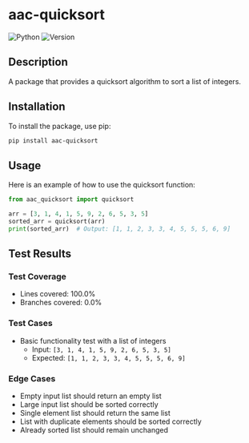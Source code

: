 # aac-quicksort

![Python](https://img.shields.io/badge/python-3.6%2B-blue.svg) ![Version](https://img.shields.io/badge/version-0.1.0-brightgreen.svg)

## Description
A package that provides a quicksort algorithm to sort a list of integers.

## Installation
To install the package, use pip:
```bash
pip install aac-quicksort
```

## Usage
Here is an example of how to use the quicksort function:
```python
from aac_quicksort import quicksort

arr = [3, 1, 4, 1, 5, 9, 2, 6, 5, 3, 5]
sorted_arr = quicksort(arr)
print(sorted_arr)  # Output: [1, 1, 2, 3, 3, 4, 5, 5, 5, 6, 9]
```

## Test Results
### Test Coverage
- Lines covered: 100.0%
- Branches covered: 0.0%

### Test Cases
- Basic functionality test with a list of integers
  - Input: `[3, 1, 4, 1, 5, 9, 2, 6, 5, 3, 5]`
  - Expected: `[1, 1, 2, 3, 3, 4, 5, 5, 5, 6, 9]`

### Edge Cases
- Empty input list should return an empty list
- Large input list should be sorted correctly
- Single element list should return the same list
- List with duplicate elements should be sorted correctly
- Already sorted list should remain unchanged
